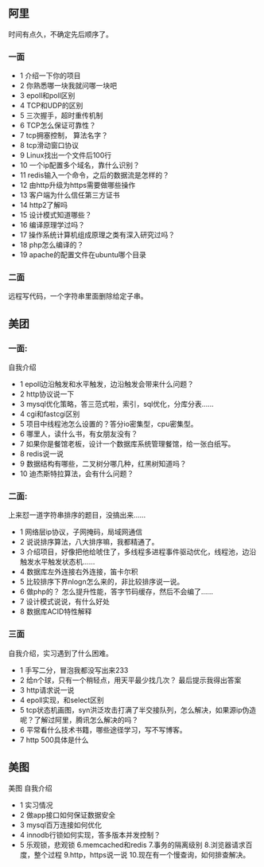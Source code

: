 ## 阿里
时间有点久，不确定先后顺序了。
### 一面
* 1 介绍一下你的项目
* 2 你熟悉哪一块我就问哪一块吧
* 3 epoll和poll区别
* 4 TCP和UDP的区别
* 5 三次握手，超时重传机制
* 6 TCP怎么保证可靠性？  
* 7 tcp拥塞控制，  算法名字？
* 8 tcp滑动窗口协议
* 9 Linux找出一个文件后100行
* 10 一个ip配置多个域名，靠什么识别？
* 11 redis输入一个命令，之后的数据流是怎样的？
* 12 由http升级为https需要做哪些操作
* 13 客户端为什么信任第三方证书
* 14 http2了解吗
* 15 设计模式知道哪些？
* 16 编译原理学过吗？
* 17 操作系统计算机组成原理之类有深入研究过吗？
* 18 php怎么编译的？
* 19 apache的配置文件在ubuntu哪个目录

### 二面
远程写代码，一个字符串里面删除给定子串。

## 美团
### 一面:
自我介绍
* 1 epoll边沿触发和水平触发，边沿触发会带来什么问题？
* 2 http协议说一下
* 3 mysql优化策略，答三范式啦，索引，sql优化，分库分表……
* 4 cgi和fastcgi区别
* 5 项目中线程池怎么设置的？答分io密集型，cpu密集型。
* 6 哪里人，读什么书，有女朋友没有？
* 7 如果你是餐馆老板，设计一个数据库系统管理餐馆，给一张白纸写。
* 8 redis说一说
* 9 数据结构有哪些，二叉树分哪几种，红黑树知道吗？
* 10 迪杰斯特拉算法，会有什么问题？

### 二面:
上来怼一道字符串排序的题目，没搞出来……
* 1 网络层ip协议，子网掩码，局域网通信
* 2 说说排序算法，八大排序嘛，我都精通了。
* 3 介绍项目，好像把他给唬住了，多线程多进程事件驱动优化，线程池，边沿触发水平触发状态机……   
* 4 数据库左外连接右外连接，笛卡尔积
* 5 比较排序下界nlogn怎么来的，非比较排序说一说。
* 6 做php的？  怎么提升性能，答字节码缓存，然后不会编了……
* 7 设计模式说说，有什么好处
* 8 数据库ACID特性解释


### 三面
自我介绍，实习遇到了什么困难。
* 1 手写二分，冒泡我都没写出来233
* 2 给n个球，只有一个稍轻点，用天平最少找几次？   最后提示我得出答案
* 3 http请求说一说
* 4 epoll实现，和select区别
* 5 tcp状态机画图，syn洪泛攻击打满了半交接队列，怎么解决，如果源ip伪造呢？了解过阿里，腾讯怎么解决的吗？
* 6 平常看什么技术书籍，哪些途径学习，写不写博客。
* 7 http  500具体是什么

## 美图
美图
自我介绍
* 1 实习情况
* 2 做app接口如何保证数据安全
* 3 mysql百万连接如何优化
* 4 innodb行锁如何实现，答多版本并发控制？
* 5 乐观锁，悲观锁
6.memcached和redis
7.事务的隔离级别
8.浏览器请求百度，整个过程
9.http，https说一说
10.现在有一个慢查询，如何排查解决。

